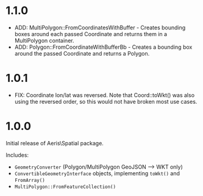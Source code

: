 # 1.1.0

* ADD: MultiPolygon::FromCoordinatesWithBuffer - Creates bounding boxes around each passed Coordinate and returns them
       in a MultiPolygon container.
* ADD: Polygon::FromCoordinateWithBufferBb - Creates a bounding box around the passed Coordinate and returns a Polygon.

# 1.0.1

* FIX: Coordinate lon/lat was reversed. 
       Note that Coord::toWkt() was also using the
       reversed order, so this would not have broken
       most use cases.

# 1.0.0

Initial release of Aeris\Spatial package.

Includes:

* `GeometryConverter` (Polygon/MultiPolygon GeoJSON --> WKT only)
* `ConvertibleGeometryInterface` objects, implementing `toWkt()` and `FromArray()`
* `MultiPolygon::FromFeatureCollection()`
